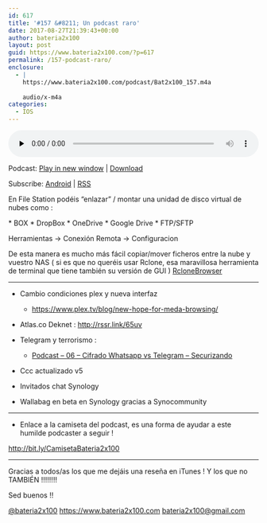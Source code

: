 ```yaml
---
id: 617
title: '#157 &#8211; Un podcast raro'
date: 2017-08-27T21:39:43+00:00
author: bateria2x100
layout: post
guid: https://www.bateria2x100.com/?p=617
permalink: /157-podcast-raro/
enclosure:
  - |
    https://www.bateria2x100.com/podcast/Bat2x100_157.m4a
    
    audio/x-m4a
categories:
  - IOS
---
```

<div class="powerpress_player" id="powerpress_player_6006">
  <audio class="wp-audio-shortcode" id="audio-617-159" preload="none" style="width: 100%;" controls="controls"><source type="audio/mpeg" src="https://www.bateria2x100.com/podcast/Bat2x100_157.m4a?_=159" /><a href="https://www.bateria2x100.com/podcast/Bat2x100_157.m4a">https://www.bateria2x100.com/podcast/Bat2x100_157.m4a</a></audio>
</div>

<p class="powerpress_links powerpress_links_m4a">
  Podcast: <a href="https://www.bateria2x100.com/podcast/Bat2x100_157.m4a" class="powerpress_link_pinw" target="_blank" title="Play in new window" onclick="return powerpress_pinw('https://www.bateria2x100.com/?powerpress_pinw=617-podcast');" rel="nofollow">Play in new window</a> | <a href="https://www.bateria2x100.com/podcast/Bat2x100_157.m4a" class="powerpress_link_d" title="Download" rel="nofollow" download="Bat2x100_157.m4a">Download</a>
</p>

<p class="powerpress_links powerpress_subscribe_links">
  Subscribe: <a href="https://subscribeonandroid.com/www.bateria2x100.com/feed/podcast/" class="powerpress_link_subscribe powerpress_link_subscribe_android" title="Subscribe on Android" rel="nofollow">Android</a> | <a href="https://www.bateria2x100.com/feed/podcast/" class="powerpress_link_subscribe powerpress_link_subscribe_rss" title="Subscribe via RSS" rel="nofollow">RSS</a>
</p>

En File Station podéis “enlazar” / montar una unidad de disco virtual de nubes como :
  
\* BOX \* DropBox \* OneDrive \* Google Drive * FTP/SFTP

Herramientas -> Conexión Remota -> Configuracion

De esta manera es mucho más fácil copiar/mover ficheros entre la nube y vuestro NAS ( si es que no queréis usar Rclone, esa maravillosa herramienta de terminal que tiene también su versión de GUI ) [RcloneBrowser](https://mmozeiko.github.io/RcloneBrowser/)

* * *

  * Cambio condiciones plex y nueva interfaz 
      * https://www.plex.tv/blog/new-hope-for-meda-browsing/
  * Atlas.co Deknet : http://rssr.link/65uv
  * Telegram y terrorismo :
    
      * [Podcast &#8211; 06 &#8211; Cifrado Whatsapp vs Telegram &#8211; Securizando](https://securizando.com/podcast/podcast-06-cifrado-whatsapp-vs-telegram/)

  * Ccc actualizado v5

  * Invitados chat Synology

  * Wallabag en beta en Synology gracias a Synocommunity

* * *

  * Enlace a la camiseta del podcast, es una forma de ayudar a este humilde podcaster a seguir !

http://bit.ly/CamisetaBateria2x100

* * *

Gracias a todos/as los que me dejáis una reseña en iTunes ! Y los que no TAMBIÉN !!!!!!!!

Sed buenos !!

[@bateria2x100](https://Twitter.com/bateria2x100) <https://www.bateria2x100.com> [&#98;&#x61;&#116;&#x65;&#114;i&#x61;&#50;&#x78;&#49;&#x30;&#48;&#x40;&#103;&#x6d;&#97;&#x69;&#108;.&#x63;&#111;&#x6d;](&#109;a&#x69;&#108;&#x74;&#111;&#x3a;&#98;&#x61;&#116;&#x65;&#114;i&#x61;&#50;&#x78;&#49;&#x30;&#48;&#x40;&#103;&#x6d;&#97;&#x69;&#108;.&#x63;&#111;&#x6d;)